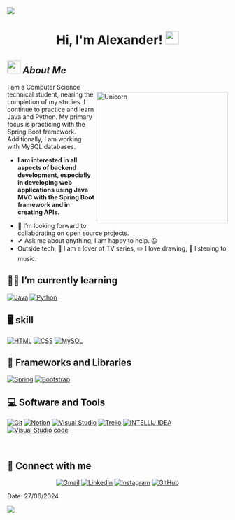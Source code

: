 <img src="https://user-images.githubusercontent.com/73097560/115834477-dbab4500-a447-11eb-908a-139a6edaec5c.gif">

<h1 align="center">
Hi, I'm Alexander!
	<a href="https://github.com/Bouaskaoun" target="_self">
		<img src="https://media.giphy.com/media/hvRJCLFzcasrR4ia7z/giphy.gif" width="30">
	</a>
</h1>

## <img src="https://media.giphy.com/media/ObNTw8Uzwy6KQ/giphy.gif" width="30px">&nbsp;***About Me***

<div style="clear:both;"></div> <!-- Limpiar el flotador -->

<img align="right" width="300px" style="margin-top: 20px;" alt="Unicorn" src="https://c.tenor.com/GN73MKBawZYAAAAi/busy-cute.gif" />


I am a Computer Science technical student, nearing the completion of my studies. I continue to practice and learn Java and Python. My primary focus is practicing with the Spring Boot framework. Additionally, I am working with MySQL databases.
* **I am interested in all aspects of backend development, especially in developing web applications using Java MVC with the Spring Boot framework and in creating APIs.**
- 👥 I’m looking forward to collaborating on open source projects.
- ✔ Ask me about anything, I am happy to help. 😉<br>
- Outside tech, 🐒 I am a lover of TV series, ✏️ I love drawing, 🎵 listening to music.


## 👨‍💻 I’m currently learning

<p>
    <a href="https://github.com/AlexanderJG02"><img alt="Java" src="https://img.shields.io/badge/Java-ED8B00?style=for-the-badge&logo=openjdk&logoColor=white"></a>
    <a href="https://github.com/AlexanderJG02"><img alt="Python" src="https://img.shields.io/badge/Python-14354C?style=for-the-badge&logo=python&logoColor=white"></a>


## 🖥️ skill
<p>
    <a href="https://github.com/AlexanderJG02"><img alt="HTML" src="https://img.shields.io/badge/HTML-239120?style=for-the-badge&logo=html5&logoColor=white"></a>
    <a href="https://github.com/AlexanderJG02"><img alt="CSS" src="https://img.shields.io/badge/CSS-239120?&style=for-the-badge&logo=css3&logoColor=white"></a>
    <a href="https://github.com/AlexanderJG02"><img alt="MySQL" src="https://img.shields.io/badge/MySQL-00000F?style=for-the-badge&logo=mysql&logoColor=white"></a>

 ## 🧰 Frameworks and Libraries

<p>
    <a href="https://github.com/AlexanderJG02"><img alt="Spring" src="https://img.shields.io/badge/Spring-6DB33F?style=for-the-badge&logo=spring&logoColor=white"></a>
    <a href="https://github.com/AlexanderJG02"><img alt="Bootstrap" src="https://img.shields.io/badge/Bootstrap-563D7C?style=for-the-badge&logo=bootstrap&logoColor=white"></a>
</p>

## 💻 Software and Tools

<p>
    <a href="https://github.com/AlexanderJG02"><img alt="Git" src="https://img.shields.io/badge/GIT-E44C30?style=for-the-badge&logo=git&logoColor=white"></a>
    <a href="https://github.com/AlexanderJG02"><img alt="Notion" src="https://img.shields.io/badge/Notion-000000?style=for-the-badge&logo=notion&logoColor=white"></a>
    <a href="https://github.com/AlexanderJG02"><img alt="Visual Studio " src="https://img.shields.io/badge/Visual_Studio-5C2D91?style=for-the-badge&logo=visual%20studio&logoColor=white"></a>
    <a href="https://github.com/AlexanderJG02"><img alt="Trello" src="https://img.shields.io/badge/Trello-0052CC?style=for-the-badge&logo=trello&logoColor=white"></a>
    <a href="https://github.com/AlexanderJG02"><img alt="INTELLIJ IDEA" src="https://img.shields.io/badge/IntelliJ_IDEA-000000.svg?style=for-the-badge&logo=intellij-idea&logoColor=white"></a>
    <a href="https://github.com/AlexanderJG02"><img alt="Visual Studio code " src="https://img.shields.io/badge/Visual_Studio_Code-0078D4?style=for-the-badge&logo=visual%20studio%20code&logoColor=white"></a>
</p>
</br>

## 🤝 Connect with me
<p align="center">
	<a href=""><img img src="https://img.shields.io/badge/Gmail-D14836?style=for-the-badge&logo=gmail&logoColor=white" alt="Gmail"/></a>
	<a href="https://www.linkedin.com/in/jorge-alexander-martinez-gonzalez-6b2390295/"><img src="https://img.shields.io/badge/LinkedIn-0077B5?style=for-the-badge&logo=linkedin&logoColor=white" alt="LinkedIn"/></a>
	<a href="https://www.instagram.com/agz._01/?utm_source=qr&igsh=MTVraW55dTlnYXB2"><img src="https://img.shields.io/badge/Instagram-E4405F?style=for-the-badge&logo=instagram&logoColor=white" alt="Instagram"/></a>
        <a href="https://github.com/AlexanderJG02"><img src="https://img.shields.io/badge/GitHub-100000?style=for-the-badge&logo=github&logoColor=white" alt="GitHub"/></a>

</p>



Date: 27/06/2024

<!--horizontal divider(gradiant)-->
<img src="https://user-images.githubusercontent.com/73097560/115834477-dbab4500-a447-11eb-908a-139a6edaec5c.gif">

